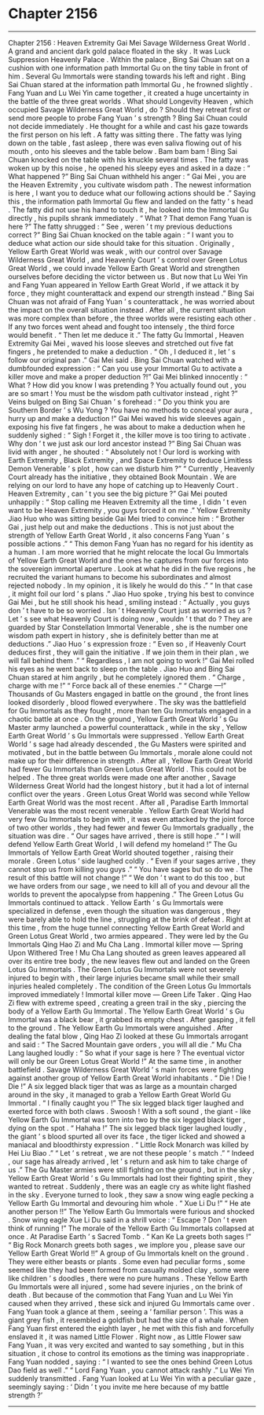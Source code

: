 
# Chapter 2156


---

Chapter 2156 : Heaven Extremity Gai Mei
Savage Wilderness Great World .
A grand and ancient dark gold palace floated in the sky .
It was Luck Suppression Heavenly Palace .
Within the palace , Bing Sai Chuan sat on a cushion with one information path Immortal Gu on the tiny table in front of him .
Several Gu Immortals were standing towards his left and right .
Bing Sai Chuan stared at the information path Immortal Gu , he frowned slightly .
Fang Yuan and Lu Wei Yin came together , it created a huge uncertainty in the battle of the three great worlds . What should Longevity Heaven , which occupied Savage Wilderness Great World , do ?
Should they retreat first or send more people to probe Fang Yuan ’ s strength ?
Bing Sai Chuan could not decide immediately .
He thought for a while and cast his gaze towards the first person on his left .
A fatty was sitting there .
The fatty was lying down on the table , fast asleep , there was even saliva flowing out of his mouth , onto his sleeves and the table below .
Bam bam bam !
Bing Sai Chuan knocked on the table with his knuckle several times .
The fatty was woken up by this noise , he opened his sleepy eyes and asked in a daze : “ What happened ?”
Bing Sai Chuan withheld his anger : “ Gai Mei , you are the Heaven Extremity , you cultivate wisdom path . The newest information is here , I want you to deduce what our following actions should be .”
Saying this , the information path Immortal Gu flew and landed on the fatty ’ s head .
The fatty did not use his hand to touch it , he looked into the Immortal Gu directly , his pupils shrank immediately .
“ What ? That demon Fang Yuan is here ?” The fatty shrugged : “ See , weren ’ t my previous deductions correct ?”
Bing Sai Chuan knocked on the table again : “ I want you to deduce what action our side should take for this situation . Originally , Yellow Earth Great World was weak , with our control over Savage Wilderness Great World , and Heavenly Court ’ s control over Green Lotus Great World , we could invade Yellow Earth Great World and strengthen ourselves before deciding the victor between us . But now that Lu Wei Yin and Fang Yuan appeared in Yellow Earth Great World , if we attack it by force , they might counterattack and expend our strength instead .”
Bing Sai Chuan was not afraid of Fang Yuan ’ s counterattack , he was worried about the impact on the overall situation instead .
After all , the current situation was more complex than before , the three worlds were resisting each other . If any two forces went ahead and fought too intensely , the third force would benefit .
“ Then let me deduce it .” The fatty Gu Immortal , Heaven Extremity Gai Mei , waved his loose sleeves and stretched out five fat fingers , he pretended to make a deduction .
“ Oh , I deduced it , let ’ s follow our original pan .” Gai Mei said .
Bing Sai Chuan watched with a dumbfounded expression : “ Can you use your Immortal Gu to activate a killer move and make a proper deduction ?!”
Gai Mei blinked innocently : “ What ? How did you know I was pretending ? You actually found out , you are so smart ! You must be the wisdom path cultivator instead , right ?”
Veins bulged on Bing Sai Chuan ’ s forehead : “ Do you think you are Southern Border ’ s Wu Yong ? You have no methods to conceal your aura , hurry up and make a deduction !”
Gai Mei waved his wide sleeves again , exposing his five fat fingers , he was about to make a deduction when he suddenly sighed : “ Sigh ! Forget it , the killer move is too tiring to activate . Why don ’ t we just ask our lord ancestor instead ?”
Bing Sai Chuan was livid with anger , he shouted : “ Absolutely not ! Our lord is working with Earth Extremity , Black Extremity , and Space Extremity to deduce Limitless Demon Venerable ’ s plot , how can we disturb him ?”
“ Currently , Heavenly Court already has the initiative , they obtained Book Mountain . We are relying on our lord to have any hope of catching up to Heavenly Court . Heaven Extremity , can ’ t you see the big picture ?”
Gai Mei pouted unhappily : “ Stop calling me Heaven Extremity all the time , I didn ’ t even want to be Heaven Extremity , you guys forced it on me .”
Yellow Extremity Jiao Huo who was sitting beside Gai Mei tried to convince him : “ Brother Gai , just help out and make the deductions . This is not just about the strength of Yellow Earth Great World , it also concerns Fang Yuan ’ s possible actions .”
“ This demon Fang Yuan has no regard for his identity as a human . I am more worried that he might relocate the local Gu Immortals of Yellow Earth Great World and the ones he captures from our forces into the sovereign immortal aperture . Look at what he did in the five regions , he recruited the variant humans to become his subordinates and almost rejected nobody . In my opinion , it is likely he would do this .”
“ In that case , it might foil our lord ’ s plans .”
Jiao Huo spoke , trying his best to convince Gai Mei , but he still shook his head , smiling instead : “ Actually , you guys don ’ t have to be so worried . Isn ’ t Heavenly Court just as worried as us ? Let ’ s see what Heavenly Court is doing now , wouldn ’ t that do ? They are guarded by Star Constellation Immortal Venerable , she is the number one wisdom path expert in history , she is definitely better than me at deductions .”
Jiao Huo ’ s expression froze : “ Even so , if Heavenly Court deduces first , they will gain the initiative . If we join them in their plan , we will fall behind them .”
“ Regardless , I am not going to work !” Gai Mei rolled his eyes as he went back to sleep on the table .
Jiao Huo and Bing Sai Chuan stared at him angrily , but he completely ignored them .
“ Charge , charge with me !”
“ Force back all of these enemies .”
“ Charge —!”
Thousands of Gu Masters engaged in battle on the ground , the front lines looked disorderly , blood flowed everywhere .
The sky was the battlefield for Gu Immortals as they fought , more than ten Gu Immortals engaged in a chaotic battle at once .
On the ground , Yellow Earth Great World ’ s Gu Master army launched a powerful counterattack , while in the sky , Yellow Earth Great World ’ s Gu Immortals were suppressed .
Yellow Earth Great World ’ s sage had already descended , the Gu Masters were spirited and motivated , but in the battle between Gu Immortals , morale alone could not make up for their difference in strength .
After all , Yellow Earth Great World had fewer Gu Immortals than Green Lotus Great World .
This could not be helped .
The three great worlds were made one after another , Savage Wilderness Great World had the longest history , but it had a lot of internal conflict over the years . Green Lotus Great World was second while Yellow Earth Great World was the most recent . After all , Paradise Earth Immortal Venerable was the most recent venerable .
Yellow Earth Great World had very few Gu Immortals to begin with , it was even attacked by the joint force of two other worlds , they had fewer and fewer Gu Immortals gradually , the situation was dire .
“ Our sages have arrived , there is still hope .”
“ I will defend Yellow Earth Great World , I will defend my homeland !”
The Gu Immortals of Yellow Earth Great World shouted together , raising their morale .
Green Lotus ’ side laughed coldly .
“ Even if your sages arrive , they cannot stop us from killing you guys .”
“ You have sages but so do we . The result of this battle will not change !”
“ We don ’ t want to do this too , but we have orders from our sage , we need to kill all of you and devour all the worlds to prevent the apocalypse from happening .”
The Green Lotus Gu Immortals continued to attack .
Yellow Earth ’ s Gu Immortals were specialized in defense , even though the situation was dangerous , they were barely able to hold the line , struggling at the brink of defeat .
Right at this time , from the huge tunnel connecting Yellow Earth Great World and Green Lotus Great World , two armies appeared .
They were led by the Gu Immortals Qing Hao Zi and Mu Cha Lang .
Immortal killer move — Spring Upon Withered Tree !
Mu Cha Lang shouted as green leaves appeared all over its entire tree body , the new leaves flew out and landed on the Green Lotus Gu Immortals .
The Green Lotus Gu Immortals were not severely injured to begin with , their large injuries became small while their small injuries healed completely .
The condition of the Green Lotus Gu Immortals improved immediately !
Immortal killer move — Green Life Taker .
Qing Hao Zi flew with extreme speed , creating a green trail in the sky , piercing the body of a Yellow Earth Gu Immortal .
The Yellow Earth Great World ’ s Gu Immortal was a black bear , it grabbed its empty chest .
After gasping , it fell to the ground .
The Yellow Earth Gu Immortals were anguished .
After dealing the fatal blow , Qing Hao Zi looked at these Gu Immortals arrogant and said : “ The Sacred Mountain gave orders , you will all die .”
Mu Cha Lang laughed loudly : “ So what if your sage is here ? The eventual victor will only be our Green Lotus Great World !”
At the same time , in another battlefield .
Savage Wilderness Great World ’ s main forces were fighting against another group of Yellow Earth Great World inhabitants .
“ Die ! Die ! Die !”
A six legged black tiger that was as large as a mountain charged around in the sky , it managed to grab a Yellow Earth Great World Gu Immortal .
“ I finally caught you !” The six legged black tiger laughed and exerted force with both claws .
Swoosh !
With a soft sound , the giant - like Yellow Earth Gu Immortal was torn into two by the six legged black tiger , dying on the spot .
“ Hahaha !” The six legged black tiger laughed loudly , the giant ’ s blood spurted all over its face , the tiger licked and showed a maniacal and bloodthirsty expression .
“ Little Rock Monarch was killed by Hei Liu Biao .”
“ Let ’ s retreat , we are not these people ’ s match .”
“ Indeed , our sage has already arrived , let ’ s return and ask him to take charge of us .”
The Gu Master armies were still fighting on the ground , but in the sky , Yellow Earth Great World ’ s Gu Immortals had lost their fighting spirit , they wanted to retreat .
Suddenly , there was an eagle cry as white light flashed in the sky .
Everyone turned to look , they saw a snow wing eagle pecking a Yellow Earth Gu Immortal and devouring him whole .
“ Xue Li Du !”
“ He ate another person !!”
The Yellow Earth Gu Immortals were furious and shocked .
Snow wing eagle Xue Li Du said in a shrill voice : “ Escape ? Don ’ t even think of running !”
The morale of the Yellow Earth Gu Immortals collapsed at once .
At Paradise Earth ’ s Sacred Tomb .
“ Kan Ke La greets both sages !”
“ Big Rock Monarch greets both sages , we implore you , please save our Yellow Earth Great World !!”
A group of Gu Immortals knelt on the ground .
They were either beasts or plants . Some even had peculiar forms , some seemed like they had been formed from casually molded clay , some were like children ’ s doodles , there were no pure humans .
These Yellow Earth Gu Immortals were all injured , some had severe injuries , on the brink of death .
But because of the commotion that Fang Yuan and Lu Wei Yin caused when they arrived , these sick and injured Gu Immortals came over .
Fang Yuan took a glance at them , seeing a ‘ familiar person ’.
This was a giant grey fish , it resembled a goldfish but had the size of a whale .
When Fang Yuan first entered the eighth layer , he met with this fish and forcefully enslaved it , it was named Little Flower .
Right now , as Little Flower saw Fang Yuan , it was very excited and wanted to say something , but in this situation , it chose to control its emotions as the timing was inappropriate .
Fang Yuan nodded , saying : “ I wanted to see the ones behind Green Lotus Dao field as well .”
“ Lord Fang Yuan , you cannot attack rashly .” Lu Wei Yin suddenly transmitted .
Fang Yuan looked at Lu Wei Yin with a peculiar gaze , seemingly saying : ‘ Didn ’ t you invite me here because of my battle strength ?’

---

